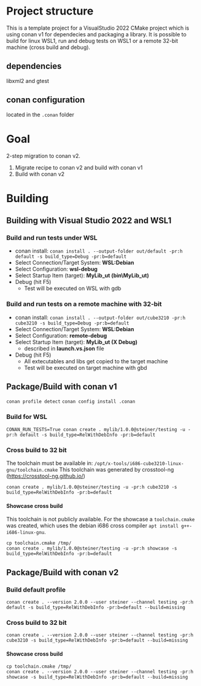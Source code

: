 # Project structure
This is a template project for a VisualStudio 2022 CMake project which is using conan v1 for dependecies and packaging a library. It is possible to build for linux WSL1, run and debug tests on WSL1 or a remote 32-bit machine (cross build and debug). 

## dependencies
libxml2 and gtest

## conan configuration
located in the `.conan` folder

# Goal

2-step migration to conan v2.

1. Migrate recipe to conan v2 and build with conan v1
1. Build with conan v2

# Building

## Building with Visual Studio 2022 and WSL1

### Build and run tests under WSL
- conan install: `conan install . --output-folder out/default -pr:h default -s build_type=Debug -pr:b=default`
- Select Connection/Target System: **WSL:Debian**
- Select Configuration: **wsl-debug**
- Select Startup Item (target): **MyLib_ut (bin\MyLib_ut)**
- Debug (hit F5)
  - Test will be executed on WSL with gdb

### Build and run tests on a remote machine with 32-bit
- conan install: `conan install . --output-folder out/cube3210 -pr:h cube3210 -s build_type=Debug -pr:b=default`
- Select Connection/Target System: **WSL:Debian**
- Select Configuration: **remote-debug**
- Select Startup Item (target): **MyLib_ut (X Debug)**
  - described in **launch.vs.json** file
- Debug (hit F5)
  - All extecutables and libs get copied to the target machine
  - Test will be executed on target machine with gbd

## Package/Build with conan v1

`conan profile detect`
`conan config install .conan`

### Build for WSL
`CONAN_RUN_TESTS=True conan create . mylib/1.0.0@steiner/testing -u -pr:h default -s build_type=RelWithDebInfo -pr:b=default`

### Cross build to 32 bit
The toolchain must be available in: `/opt/x-tools/i686-cube3210-linux-gnu/toolchain.cmake`
This toolchain was generated by crosstool-ng (https://crosstool-ng.github.io/)

`conan create . mylib/1.0.0@steiner/testing -u -pr:h cube3210 -s build_type=RelWithDebInfo -pr:b=default`

#### Showcase cross build
This toolchain is not publicly available. For the showcase a `toolchain.cmake` was created, which uses the debian i686 cross compiler `apt install g++-i686-linux-gnu`.

```
cp toolchain.cmake /tmp/
conan create . mylib/1.0.0@steiner/testing -u -pr:h showcase -s build_type=RelWithDebInfo -pr:b=default
```

## Package/Build with conan v2

### Build default profile
`conan create . --version 2.0.0 --user steiner --channel testing -pr:h default -s build_type=RelWithDebInfo -pr:b=default --build=missing`

### Cross build to 32 bit
`conan create . --version 2.0.0 --user steiner --channel testing -pr:h cube3210 -s build_type=RelWithDebInfo -pr:b=default --build=missing`

#### Showcase cross build
```
cp toolchain.cmake /tmp/
conan create . --version 2.0.0 --user steiner --channel testing -pr:h showcase -s build_type=RelWithDebInfo -pr:b=default --build=missing
```
